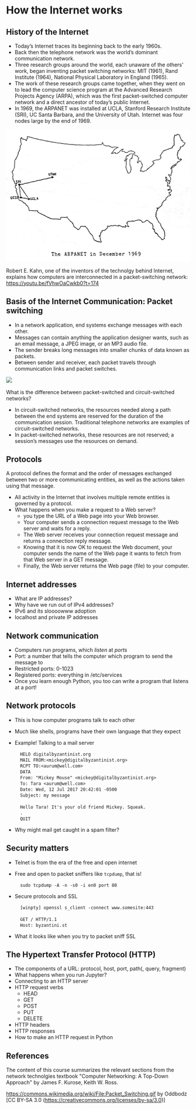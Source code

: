 # How the Internet works

## History of the Internet

- Today’s Internet traces its beginning back to the early 1960s.
- Back then the telephone network was the world’s dominant communication network.
- Three research groups around the world, each unaware of the others’ work, began inventing packet switching networks: MIT (1961), Rand Institute (1964), National Physical Laboratory in England (1965).
- The work of these research groups came together, when they went on to lead the computer science program at the Advanced Research Projects Agency (ARPA), which was the first packet-switched computer network and a direct ancestor of today’s public Internet.
- In 1969, the ARPANET was installed at UCLA, Stanford Research Institute (SRI), UC Santa Barbara, and the University of Utah. Internet was four nodes large by the end of 1969.

![](images/arpanet.jpg)

Robert E. Kahn, one of the inventors of the technolgy behind Internet, explains how computers are interconnected in a packet-switching network: https://youtu.be/fVhwOaCwkb0?t=174

## Basis of the Internet Communication: Packet switching

- In a network application, end systems exchange messages with each other.
- Messages can contain anything the application designer wants, such as an email message, a JPEG image, or an MP3 audio file.
- The sender breaks long messages into smaller chunks of data known as packets.
- Between sender and receiver, each packet travels through communication links and packet switches.

![](images/Packet_Switching.gif)

What is the difference between packet-switched and circuit-switched networks?
- In circuit-switched networks, the resources needed along a path between the end systems are reserved for the duration of the communication session. Traditional telephone networks are examples of circuit-switched networks.
- In packet-switched networks, these resources are not reserved; a session’s messages use the resources on demand. 

## Protocols

A protocol defines the format and the order of messages exchanged between two or more communicating entities, as well as the actions taken using that message.

- All activity in the Internet that involves multiple remote entities is governed by a protocol.
- What happens when you make a request to a Web server? 
  - you type the URL of a Web page into your Web browser.
  - Your computer sends a connection request message to the Web server and waits for a reply.
  - The Web server receives your connection request message and returns a connection reply message.
  - Knowing that it is now OK to request the Web document, your computer sends the name of the Web page it wants to fetch from that Web server in a GET message.
  - Finally, the Web server returns the Web page (file) to your computer.

## Internet addresses

* What are IP addresses?
* Why have we run out of IPv4 addresses?
* IPv6 and its sloooowww adoption
* localhost and private IP addresses

## Network communication

* Computers run programs, which *listen* at *ports*
* Port: a number that tells the computer which program to send the message to
* Restricted ports: 0-1023
* Registered ports: everything in /etc/services
* Once you learn enough Python, you too can write a program that listens at a port!

## Network protocols

* This is how computer programs talk to each other
* Much like shells, programs have their own language that they expect
* Example! Talking to a mail server

		HELO digitalbyzantinist.org
		MAIL FROM:<mickey@digitalbyzantinist.org>
		RCPT TO:<aurum@well.com>
		DATA
		From: "Mickey Mouse" <mickey@digitalbyzantinist.org>
		To: Tara <aurum@well.com>
		Date: Wed, 12 Jul 2017 20:42:01 -0500
		Subject: my message

		Hello Tara! It's your old friend Mickey. Squeak.
		.
		QUIT
		
* Why might mail get caught in a spam filter?

## Security matters

* Telnet is from the era of the free and open internet
* Free and open to packet sniffers like `tcpdump`, that is!

		sudo tcpdump -A -n -s0 -i en0 port 80
* Secure protocols and SSL

		[winpty] openssl s_client -connect www.somesite:443
		
		GET / HTTP/1.1
		Host: byzantini.st
* What it looks like when you try to packet sniff SSL

## The Hypertext Transfer Protocol (HTTP)

* The components of a URL: protocol, host, port, path(, query, fragment)
* What happens when you run Jupyter?
* Connecting to an HTTP server
* HTTP request verbs
  * HEAD
  * GET
  * POST
  * PUT
  * DELETE
* HTTP headers
* HTTP responses
* How to make an HTTP request in Python

## References
The content of this course summarizes the relevant sections from the network technolgies textbook "Computer Networking: A Top-Down Approach" by James F. Kurose,  Keith W. Ross.

https://commons.wikimedia.org/wiki/File:Packet_Switching.gif by Oddbodz [CC BY-SA 3.0 (https://creativecommons.org/licenses/by-sa/3.0)]